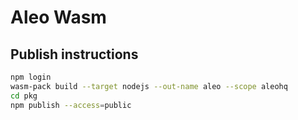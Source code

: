 # Aleo Wasm

## Publish instructions

```bash
npm login
wasm-pack build --target nodejs --out-name aleo --scope aleohq
cd pkg
npm publish --access=public
```
